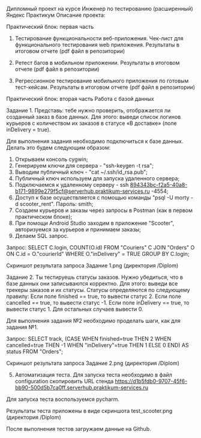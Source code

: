 Дипломный проект на курсе Инженер по тестированию (расширенный)
Яндекс Практикум
Описание проекта:

Практический блок: первая часть
1. Тестирование функциональности веб-приложения. 
Чек-лист для функционального тестирования web приложения. Результаты в итоговом отчете (pdf файл в репозитории) 

2. Ретест багов в мобильном приложении. Результаты в итоговом отчете (pdf файл в репозитории) 

3. Регрессионное тестирование мобильного приложения по готовым тест-кейсам. Результаты в итоговом отчете (pdf файл в репозитории)

Практический блок: вторая часть
Работа с базой данных

Задание 1.
Представь: тебе нужно проверить, отображается ли созданный заказ в базе данных. Для этого: выведи список логинов курьеров с количеством их заказов в статусе «В доставке» (поле inDelivery = true).

Для выполнения задания необходимо подключиться к базе данных.
Делать это будем следующим образом:
1) Открываем консоль cygwin;
2) Генерируем ключи для сервера - "ssh-keygen -t rsa";
3) Выводим публичный ключ - "cat ~/.ssh/id_rsa.pub";
4) Публичный ключ используем для запуска удаленного сервера;
5) Подключаемся к удаленному серверу - ssh 894343bc-f2a5-40a8-b171-9899e279f5cf@serverhub.praktikum-services.ru -4554;
6) Доступ к базе осуществляется с помощью команды "psql -U morty -d scooter_rent". Пароль: smith;
7) Создаем курьеров и заказы через запросы в Postman (как в первом практическом блоке);
8) При помощи Android Studio заходим в приложение "Scooter", авторизуемся за курьеров и принимаем заказы;
9) Делаем SQL запрос.

Запрос:
SELECT C.login, COUNT(O.id) 
FROM "Couriers" C JOIN "Orders" O ON C.id = O."courierId" 
WHERE O."inDelivery" = TRUE 
GROUP BY C.login;

Скриншот результата запроса Задание 1.png (директория /Diplom)

Задание 2.
Ты тестируешь статусы заказов. Нужно убедиться, что в базе данных они записываются корректно. Для этого: выведи все трекеры заказов и их статусы. Статусы определяются по следующему правилу: Если поле finished == true, то вывести статус 2. Если поле canсelled == true, то вывести статус -1. Если поле inDelivery == true, то вывести статус 1. Для остальных случаев вывести 0.

Для выполнения задания №2 необходимо проделать шаги, как для задания №1.

Запрос:
SELECT track, (CASE WHEN finished=true THEN 2 WHEN cancelled=true THEN -1 WHEN "inDelivery"=true THEN 1 ELSE 0 END) AS status 
FROM "Orders";

Скриншот результата запроса Задание 2.png (директория /Diplom)

5. Автоматизация теста.
Для запуска теста необходимо в файл configuration скопировить URL стенда https://d1b5fdb0-9707-45f6-bb90-500d5b7ca0ff.serverhub.praktikum-services.ru

Для запуска теста воспользуемся pycharm.

Результаты теста приложены в виде скриншота test_scooter.png (директория /Diplom)

После выполнения тестов загружаем данные на Github.